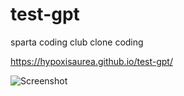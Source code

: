 # test-gpt
sparta coding club clone coding

https://hypoxisaurea.github.io/test-gpt/

![Screenshot](https://user-images.githubusercontent.com/66839009/234760290-a5eb81e3-3beb-4ccc-9c46-255c8346facc.JPG)
